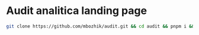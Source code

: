 # Audit analitica landing page

```bash
git clone https://github.com/mbozhik/audit.git && cd audit && pnpm i && code .
```

